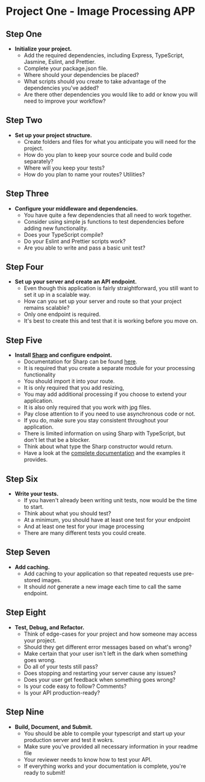 # Project One - Image Processing APP

## Step One
* **Initialize your project.**
	* Add the required dependencies, including Express, TypeScript, Jasmine, Eslint, and Prettier. 
	* Complete your package.json file.
	* Where should your dependencies be placed?
	* What scripts should you create to take advantage of the dependencies you've added?
	* Are there other dependencies you would like to add or know you will need to improve your workflow?

## Step Two
* **Set up your project structure.** 
	* Create folders and files for what you anticipate you will need for the project.
	* How do you plan to keep your source code and build code separately?
	* Where will you keep your tests?
	* How do you plan to name your routes? Utilities?

## Step Three
* **Configure your middleware and dependencies.** 
	* You have quite a few dependencies that all need to work together. 
	* Consider using simple js functions to test dependencies before adding new functionality.
	* Does your TypeScript compile?
	* Do your Eslint and Prettier scripts work?
	* Are you able to write and pass a basic unit test?

## Step Four
* **Set up your server and create an API endpoint.**
	* Even though this application is fairly straightforward, you still want to set it up in a scalable way. 
	* How can you set up your server and route so that your project remains scalable? 
	* Only one endpoint is required. 
	* It's best to create this and test that it is working before you move on.

## Step Five
* **Install [Sharp](https://www.npmjs.com/package/sharp) and configure endpoint.** 
	* Documentation for Sharp can be found [here](https://www.npmjs.com/package/sharp). 
	* It is required that you create a separate module for your processing functionality 
	* You should import it into your route. 
	* It is only required that you add resizing, 
	* You may add additional processing if you choose to extend your application. 
	* It is also only required that you work with jpg files.
	* Pay close attention to if you need to use asynchronous code or not. 
	* If you do, make sure you stay consistent throughout your application.
	* There is limited information on using Sharp with TypeScript, but don't let that be a blocker.
	* Think about what type the Sharp constructor would return.
	* Have a look at the [complete documentation](https://sharp.pixelplumbing.com/api-constructor) and the examples it provides.

## Step Six
* **Write your tests.** 
	* If you haven't already been writing unit tests, now would be the time to start. 
	* Think about what you should test? 
	* At a minimum, you should have at least one test for your endpoint 
	* And at least one test for your image processing
	* There are many different tests you could create.

## Step Seven
* **Add caching.** 
	* Add caching to your application so that repeated requests use pre-stored images.
	* It should *not* generate a new image each time to call the same endpoint.

## Step Eight
* **Test, Debug, and Refactor.** 
	* Think of edge-cases for your project and how someone may access your project. 
	* Should they get different error messages based on what's wrong? 
	* Make certain that your user isn't left in the dark when something goes wrong.
	* Do all of your tests still pass?
	* Does stopping and restarting your server cause any issues?
	* Does your user get feedback when something goes wrong?
	* Is your code easy to follow? Comments?
	* Is your API production-ready?

## Step Nine
* **Build, Document, and Submit.** 
	* You should be able to compile your typescript and start up your production server and test it wokrs. 
	* Make sure you've provided all necessary information in your readme file
	* Your reviewer needs to know how to test your API. 
	* If everything works and your documentation is complete, you're ready to submit!






















































